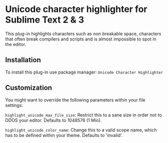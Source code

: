 # Unicode character highlighter for Sublime Text 2 & 3

This plug-in highlights characters such as non breakable space, characters that often break compilers and scripts and is almost impossible to spot in the editor.

## Installation

To install this plug-in use package manager: `Unicode Character Highlighter`

## Customization

You might want to override the following parameters within your file settings:

`highlight_unicode_max_file_size`: Restrict this to a sane size in order not to DDOS your editor. Defaults to 1048576 (1 Mio).

`highlight_unicode_color_name`: Change this to a valid scope name, which has to be defined within your theme. Defaults to 'invalid'.
